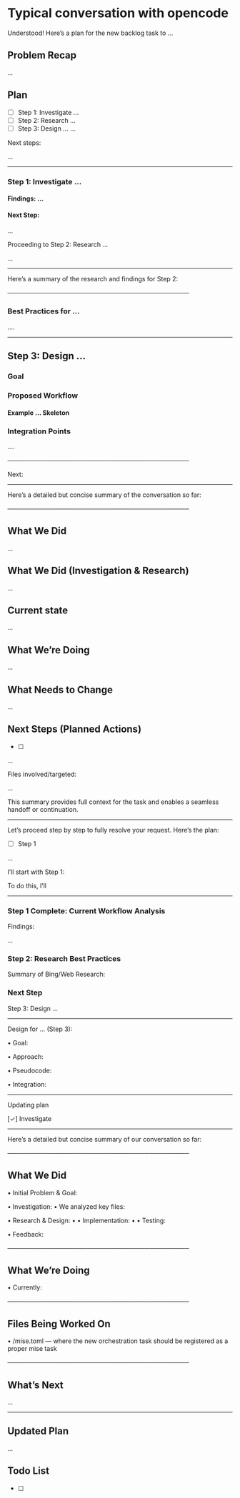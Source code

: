 # Typical conversation with opencode

Understood! Here’s a plan for the new backlog task to ...

## Problem Recap

...

## Plan

- [ ] Step 1: Investigate ...
- [ ] Step 2: Research ...
- [ ] Step 3: Design ...
...

Next steps:

...

---

### Step 1: Investigate ...

#### Findings: ...

#### Next Step:

...

Proceeding to Step 2: Research ...

...

---


Here’s a summary of the research and findings for Step 2:

─────────────────────────────────────────

### Best Practices for ...

....

---

## Step 3: Design ...


### Goal

### Proposed Workflow

#### Example ... Skeleton

### Integration Points

....


─────────────────────────────────────────

Next:


---


Here’s a detailed but concise summary of the conversation so far:

─────────────────────────────────────────

## What We Did

...

## What We Did (Investigation & Research)

...

## Current state

...


## What We’re Doing

...

## What Needs to Change

...

## Next Steps (Planned Actions)

- [ ]

...

Files involved/targeted:

...

This summary provides full context for the task and enables a seamless handoff or continuation.

---

Let’s proceed step by step to fully resolve your request. Here’s the plan:

- [ ] Step 1

...

I’ll start with Step 1:

To do this, I’ll

---


### Step 1 Complete: Current Workflow Analysis

Findings:

...


### Step 2: Research Best Practices

Summary of Bing/Web Research:

### Next Step

Step 3: Design ...

---

Design for ... (Step 3):

• Goal:

• Approach:

• Pseudocode:

• Integration:

---


Updating plan

[✓] Investigate

---

Here’s a detailed but concise summary of our conversation so far:

─────────────────────────────────────────

## What We Did

• Initial Problem & Goal:

• Investigation:
 • We analyzed key files:


• Research & Design:
• 
• Implementation:
• 
• Testing:

• Feedback:


─────────────────────────────────────────

## What We’re Doing

• Currently:
 

─────────────────────────────────────────

## Files Being Worked On

• /mise.toml — where the new orchestration task should be registered as a proper mise task

─────────────────────────────────────────

## What’s Next

...

---

## Updated Plan

...


## Todo List

- [ ]


